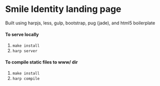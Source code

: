 # Smile Identity landing page

Built using harpjs, less, gulp, bootstrap, pug (jade), and html5 boilerplate

#### To serve locally

1. `make install`
2. `harp server`

#### To compile static files to www/ dir

1. `make install`
2. `harp compile`
